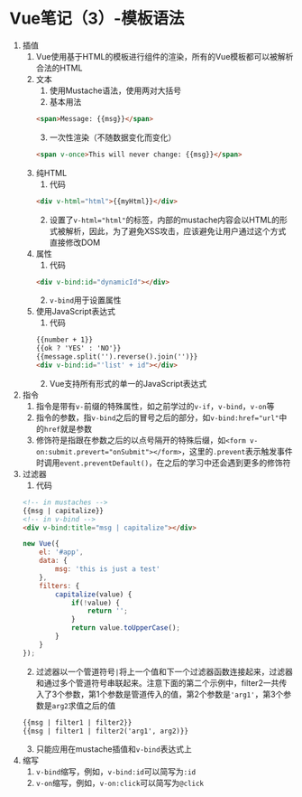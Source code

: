 # Vue笔记（3）-模板语法

1. 插值
    1. Vue使用基于HTML的模板进行组件的渲染，所有的Vue模板都可以被解析合法的HTML
    2. 文本
        1. 使用Mustache语法，使用两对大括号
        2. 基本用法
        ```html
        <span>Message: {{msg}}</span>
        ```
        3. 一次性渲染（不随数据变化而变化）
        ```html
        <span v-once>This will never change: {{msg}}</span>
        ```
    3. 纯HTML
        1. 代码
        ```html
        <div v-html="html">{{myHtml}}</div>
        ```
        2. 设置了```v-html="html"```的标签，内部的mustache内容会以HTML的形式被解析，因此，为了避免XSS攻击，应该避免让用户通过这个方式直接修改DOM
    4. 属性
        1. 代码
        ```html
        <div v-bind:id="dynamicId"></div>
        ```
        2. ```v-bind```用于设置属性
    5. 使用JavaScript表达式
        1. 代码
        ```html
        {{number + 1}}
        {{ok ? 'YES' : 'NO'}}
        {{message.split('').reverse().join('')}}
        <div v-bind:id="'list' + id"></div>
        ```
        2. Vue支持所有形式的单一的JavaScript表达式
2. 指令
    1. 指令是带有```v-```前缀的特殊属性，如之前学过的```v-if```，```v-bind```，```v-on```等
    2. 指令的参数，指```v-bind```之后的冒号之后的部分，如```v-bind:href="url"```中的```href```就是参数
    3. 修饰符是指跟在参数之后的以点号隔开的特殊后缀，如```<form v-on:submit.prevert="onSubmit"></form>```，这里的```.prevent```表示触发事件时调用```event.preventDefault()```，在之后的学习中还会遇到更多的修饰符
3. 过滤器
    1. 代码
    ```html
    <!-- in mustaches -->
    {{msg | capitalize}}
    <!-- in v-bind -->
    <div v-bind:title="msg | capitalize"></div>
    ```
    ```javascript
    new Vue({
        el: '#app',
        data: {
            msg: 'this is just a test'
        },
        filters: {
            capitalize(value) {
                if(!value) {
                    return '';
                }
                return value.toUpperCase();
            }
        }
    });
    ```
    2. 过滤器以一个管道符号```|```将上一个值和下一个过滤器函数连接起来，过滤器和通过多个管道符号串联起来。注意下面的第二个示例中，filter2一共传入了3个参数，第1个参数是管道传入的值，第2个参数是```'arg1'```，第3个参数是```arg2```求值之后的值
    ```html
    {{msg | filter1 | filter2}}
    {{msg | filter1 | filter2('arg1', arg2)}}
    ```
    3. 只能应用在mustache插值和```v-bind```表达式上
4. 缩写
    1. ```v-bind```缩写，例如，```v-bind:id```可以简写为```:id```
    2. ```v-on```缩写，例如，```v-on:click```可以简写为```@click```